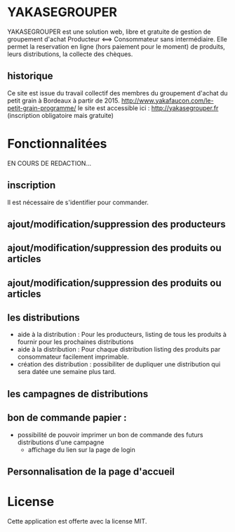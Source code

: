 # YAKASEGROUPER

YAKASEGROUPER est une solution web, libre et gratuite de gestion de groupement d'achat Producteur <==> Consommateur sans intermédiaire. 
Elle permet la reservation en ligne (hors paiement pour le moment) de produits, leurs distributions, la collecte des chèques.  

## historique 

Ce site est issue du travail collectif des membres du groupement d'achat du petit grain à Bordeaux à partir de 2015.
http://www.yakafaucon.com/le-petit-grain-programme/ le site est accessible ici : http://yakasegrouper.fr (inscription obligatoire mais gratuite) 

# Fonctionnalitées 

EN COURS DE REDACTION...

## inscription

Il est nécessaire de s'identifier pour commander.

## ajout/modification/suppression des producteurs

## ajout/modification/suppression des produits ou articles

## ajout/modification/suppression des produits ou articles

## les distributions

- aide à la distribution : Pour les producteurs, listing de tous les produits à fournir pour les prochaines distributions
- aide à la distribution : Pour chaque distribution listing des produits par consommateur facilement imprimable. 
- création des distribution : possibiliter de dupliquer une distribution qui sera datée une semaine plus tard.


## les campagnes de distributions

## bon de commande papier :
* possibilité de pouvoir imprimer un bon de commande des futurs distributions d'une campagne 
  * affichage du lien sur la page de login
    
## Personnalisation de la page d'accueil     
    
# License
  
  Cette application est offerte avec la license MIT.    